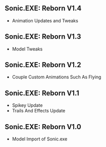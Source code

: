 ## Sonic.EXE: Reborn V1.4
- Animation Updates and Tweaks

## Sonic.EXE: Reborn V1.3
- Model Tweaks

## Sonic.EXE: Reborn V1.2
- Couple Custom Animations Such As Flying

## Sonic.EXE: Reborn V1.1
- Spikey Update
- Trails And Effects Update

## Sonic.EXE: Reborn V1.0
- Model Import of Sonic.exe
